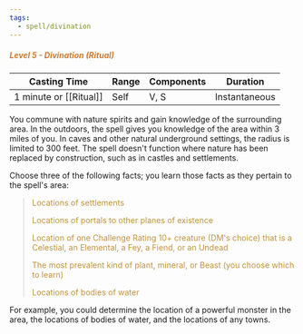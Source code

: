 ```yaml
---
tags:
  - spell/divination
---
```

##### *<span style="color:rgb(203, 123, 55)">Level 5 - Divination (Ritual)</span>*

| Casting Time           | Range | Components | Duration      |
| ---------------------- | ----- | ---------- | ------------- |
| 1 minute or [[Ritual]] | Self  | V, S       | Instantaneous |
You commune with nature spirits and gain knowledge of the surrounding area. In the outdoors, the spell gives you knowledge of the area within 3 miles of you. In caves and other natural underground settings, the radius is limited to 300 feet. The spell doesn't function where nature has been replaced by construction, such as in castles and settlements. 

Choose three of the following facts; you learn those facts as they pertain to the spell's area: 
> <span style="color:rgb(193, 145, 56)">Locations of settlements</span>
> 
> <span style="color:rgb(193, 145, 56)">Locations of portals to other planes of existence</span> 
> 
> <span style="color:rgb(193, 145, 56)">Location of one Challenge Rating 10+ creature (DM's choice) that is a Celestial, an Elemental, a Fey, a Fiend, or an Undead </span>
> 
> <span style="color:rgb(193, 145, 56)">The most prevalent kind of plant, mineral, or Beast (you choose which to learn) </span>
> 
> <span style="color:rgb(193, 145, 56)">Locations of bodies of water </span>

For example, you could determine the location of a powerful monster in the area, the locations of bodies of water, and the locations of any towns. 